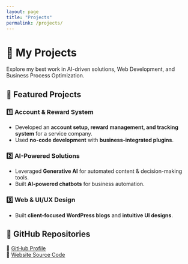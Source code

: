 ```yaml
---
layout: page
title: "Projects"
permalink: /projects/
---
```


# 🚀 My Projects  

Explore my best work in AI-driven solutions, Web Development, and Business Process Optimization.

## 🔹 Featured Projects  

### **1️⃣ Account & Reward System**  
- Developed an **account setup, reward management, and tracking system** for a service company.
- Used **no-code development** with **business-integrated plugins**.

### **2️⃣ AI-Powered Solutions**  
- Leveraged **Generative AI** for automated content & decision-making tools.
- Built **AI-powered chatbots** for business automation.

### **3️⃣ Web & UI/UX Design**  
- Built **client-focused WordPress blogs** and **intuitive UI designs**.

## 🔗 GitHub Repositories  
🔹 [GitHub Profile](https://github.com/NaviReddy369)  
🔹 [Website Source Code](https://github.com/NaviReddy369/NaviReddy369.github.io)  

